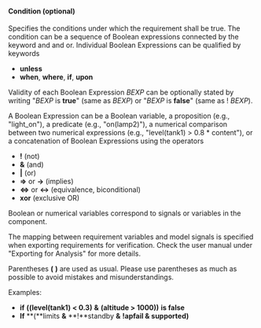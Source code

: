 #### Condition (optional)

Specifies the conditions under which the requirement shall be true. The condition can be a sequence of Boolean expressions connected by the keyword and and or. Individual Boolean Expressions can be qualified by keywords

* **unless**
* **when**, **where**, **if**, **upon**

Validity of each Boolean Expression _BEXP_ can be optionally stated by writing
"_BEXP_ is **true**" (same as _BEXP_) or "_BEXP_ is **false**" (same as !
_BEXP_).

A Boolean Expression can be a Boolean variable, a proposition (e.g., "light_on"), a predicate
(e.g., "on(lamp2)"), a numerical comparison
between two numerical expressions (e.g., "level(tank1) > 0.8 * content"), 
or a concatenation of Boolean Expressions using the operators

* **!** (not)
* **&** (and)
* **|** (or)
* **=>** or **->** (implies)
* **<=>** or **<->** (equivalence, biconditional)
* **xor** (exclusive OR)

Boolean or numerical variables correspond to signals or variables in the
component.

The mapping between requirement variables and model signals is specified
when exporting requirements for verification. Check the user manual under
"Exporting for Analysis" for more details.

Parentheses **(** **)** are used as usual. Please use parentheses as much as
possible to avoid mistakes and misunderstandings.

Examples:

* **if** **((**level(tank1) < 0.3**)** **&** **(**altitude > 1000**))** **is false**
* **If** **(**limits **&** **!**standby **&** **!**apfail **&** supported**)**

